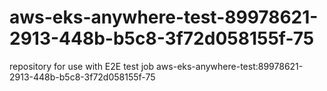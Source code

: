 # aws-eks-anywhere-test-89978621-2913-448b-b5c8-3f72d058155f-75
repository for use with E2E test job aws-eks-anywhere-test:89978621-2913-448b-b5c8-3f72d058155f-75
